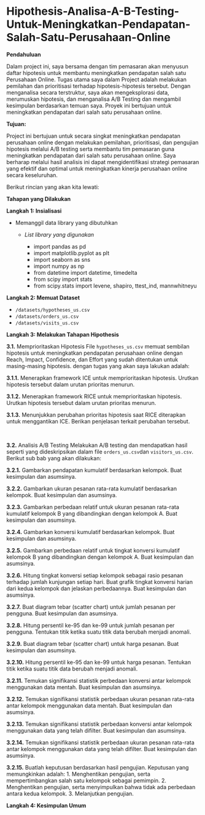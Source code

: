 # Hipothesis-Analisa-A-B-Testing-Untuk-Meningkatkan-Pendapatan-Salah-Satu-Perusahaan-Online
**Pendahuluan <a id='intro'></a>**

Dalam project ini, saya bersama dengan tim pemasaran akan menyusun daftar hipotesis untuk membantu meningkatkan pendapatan salah satu Perusahaan Online. Tugas utama saya dalam Project adalah melakukan pemilahan dan prioritisasi terhadap hipotesis-hipotesis tersebut. Dengan menganalisa secara terstruktur, saya akan mengeksplorasi data, merumuskan hipotesis, dan menganalisa A/B Testing dan mengambil kesimpulan berdasarkan temuan saya. Proyek ini bertujuan untuk meningkatkan pendapatan dari salah satu perusahaan online.

**Tujuan:**

Project ini bertujuan untuk secara singkat meningkatkan pendapatan perusahaan online dengan melakukan pemilahan, prioritisasi, dan pengujian hipotesis melalui A/B testing serta membantu tim pemasaran guna meningkatkan pendapatan dari salah satu perusahaan online. Saya berharap melalui hasil analisis ini dapat mengidentifikasi strategi pemasaran yang efektif dan optimal untuk meningkatkan kinerja perusahaan online secara keseluruhan. 

Berikut rincian yang akan kita lewati:

**Tahapan yang Dilakukan**

**Langkah 1: Insialisasi**

- Memanggil data library yang dibutuhkan

  - *List library yang digunakan*
  
     * import pandas as pd
     * import matplotlib.pyplot as plt
     * import seaborn as sns
     * import numpy as np
     * from datetime import datetime, timedelta
     * from scipy import stats
     * from scipy.stats import levene, shapiro, ttest_ind, mannwhitneyu
     

**Langkah 2: Memuat Dataset**

* `/datasets/hypotheses_us.csv`
* `/datasets/orders_us.csv`
* `/datasets/visits_us.csv`

**Langkah 3: Melakukan Tahapan Hipothesis**

**3.1.** Memprioritaskan Hipotesis File `hypotheses_us.csv` memuat sembilan hipotesis untuk meningkatkan pendapatan perusahaan online dengan Reach, Impact, Confidence, dan Effort yang sudah ditentukan untuk masing-masing hipotesis. dengan tugas yang akan saya lakukan adalah:

  **3.1.1.** Menerapkan framework ICE untuk memprioritaskan hipotesis. Urutkan hipotesis tersebut dalam urutan prioritas menurun.
  
  **3.1.2.** Menerapkan framework RICE untuk memprioritaskan hipotesis. Urutkan hipotesis tersebut dalam urutan prioritas menurun.
  
  **3.1.3.** Menunjukkan perubahan prioritas hipotesis saat RICE diterapkan untuk menggantikan ICE. Berikan penjelasan terkait perubahan tersebut.
  
&nbsp;

**3.2.** Analisis A/B Testing Melakukan A/B testing dan mendapatkan hasil seperti yang dideskripsikan dalam file  `orders_us.csv`dan `visitors_us.csv`. Berikut sub bab yang akan dilakukan:

  **3.2.1.**  Gambarkan pendapatan kumulatif berdasarkan kelompok. Buat kesimpulan dan asumsinya.
  
  **3.2.2.**  Gambarkan ukuran pesanan rata-rata kumulatif berdasarkan kelompok. Buat kesimpulan dan asumsinya.
    
  **3.2.3.**  Gambarkan perbedaan relatif untuk ukuran pesanan rata-rata kumulatif kelompok B yang dibandingkan dengan kelompok A. Buat kesimpulan dan asumsinya.
  
  **3.2.4.**  Gambarkan konversi kumulatif berdasarkan kelompok. Buat kesimpulan dan asumsinya.
  
  **3.2.5.**  Gambarkan perbedaan relatif untuk tingkat konversi kumulatif kelompok B yang dibandingkan dengan kelompok A. Buat kesimpulan dan asumsinya.
  
  **3.2.6.**  Hitung tingkat konversi setiap kelompok sebagai rasio pesanan terhadap jumlah kunjungan setiap hari. Buat grafik tingkat konversi harian dari kedua kelompok dan jelaskan perbedaannya. Buat kesimpulan dan asumsinya.
    
  **3.2.7.**  Buat diagram tebar (scatter chart) untuk jumlah pesanan per pengguna. Buat kesimpulan dan asumsinya.
    
  **3.2.8.**  Hitung persentil ke-95 dan ke-99 untuk jumlah pesanan per pengguna. Tentukan titik ketika suatu titik data berubah menjadi anomali.
    
  **3.2.9.**  Buat diagram tebar (scatter chart) untuk harga pesanan. Buat kesimpulan dan asumsinya.
    
  **3.2.10.** Hitung persentil ke-95 dan ke-99 untuk harga pesanan. Tentukan titik ketika suatu titik data berubah menjadi anomali.
    
  **3.2.11.** Temukan signifikansi statistik perbedaan konversi antar kelompok menggunakan data mentah. Buat kesimpulan dan asumsinya.
    
  **3.2.12.** Temukan signifikansi statistik perbedaan ukuran pesanan rata-rata antar kelompok menggunakan data mentah. Buat kesimpulan dan asumsinya.
    
  **3.2.13.** Temukan signifikansi statistik perbedaan konversi antar kelompok menggunakan data yang telah difilter. Buat kesimpulan dan asumsinya.
    
  **3.2.14.** Temukan signifikansi statistik perbedaan ukuran pesanan rata-rata antar kelompok menggunakan data yang telah difilter. Buat kesimpulan dan asumsinya.
    
  **3.2.15.** Buatlah keputusan berdasarkan hasil pengujian. Keputusan yang memungkinkan adalah: 1. Menghentikan pengujian, serta mempertimbangkan salah satu kelompok sebagai pemimpin. 2. Menghentikan pengujian, serta menyimpulkan bahwa tidak ada perbedaan antara kedua kelompok. 3. Melanjutkan pengujian.
    
**Langkah 4: Kesimpulan Umum**
